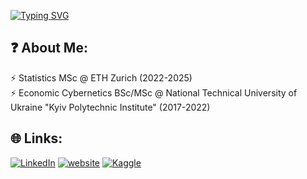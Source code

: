 [![Typing SVG](https://readme-typing-svg.demolab.com?font=Fira+Code&duration=4000&pause=500&color=CA2828&width=435&lines=Hi%2C+I+am+Hanna!;I+am+a+MSc+student+at+ETH+Zurich;I+work+on+multilingual+LLMs)](https://git.io/typing-svg)
## ❓ About Me:
⚡ Statistics MSc @ ETH Zurich (2022-2025)<br>⚡ Economic Cybernetics BSc/MSc @ National Technical University of Ukraine "Kyiv Polytechnic Institute" (2017-2022)


## 🌐 Links:
[![LinkedIn](https://img.shields.io/badge/LinkedIn-0077B5?style=for-the-badge&logo=linkedin&logoColor=white)](https://linkedin.com/in/hanna-yukhymenko) 
[![website](https://img.shields.io/badge/website-000000?style=for-the-badge&logo=About.me&logoColor=white)](https://hannayukhymenko.vercel.app/)
[![Kaggle](https://img.shields.io/badge/Kaggle-20BEFF?style=for-the-badge&logo=Kaggle&logoColor=white)](https://www.kaggle.com/equinxx)

